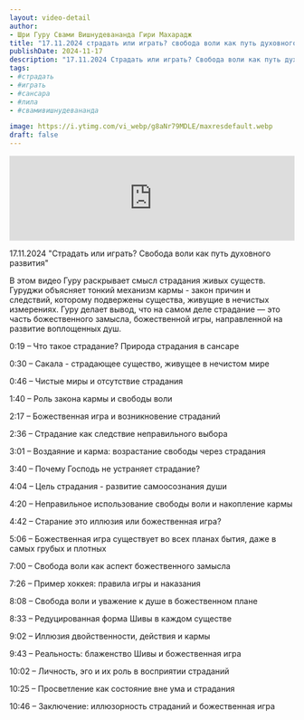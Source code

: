 ```yaml
---
layout: video-detail
author:
- Шри Гуру Свами Вишнудевананда Гири Махарадж
title: "17.11.2024 страдать или играть? свобода воли как путь духовного развития"
publishDate: 2024-11-17
description: "17.11.2024 Страдать или играть? Свобода воли как путь духовного развития  В этом видео Гуру раскрывает смысл страдания живых существ. Гуруджи объясняет тонкий механизм кармы - закон причин и следствий, которому подвержены существа, живущие в нечис"
tags: 
- #страдать
- #играть
- #сансара
- #лила
- #свамивишнудевананда

image: https://i.ytimg.com/vi_webp/g8aNr79MDLE/maxresdefault.webp
draft: false
---
```


<iframe width="100%" src="https://www.youtube.com/embed/g8aNr79MDLE" frameborder="0" allowfullscreen=""></iframe> 

 17.11.2024 "Страдать или играть? Свобода воли как путь духовного развития"

 В этом видео Гуру раскрывает смысл страдания живых существ. Гуруджи объясняет тонкий механизм кармы - закон причин и следствий, которому подвержены существа, живущие в нечистых измерениях. Гуру делает вывод, что на самом деле страдание — это часть божественного замысла, божественной игры, направленной на развитие воплощенных душ.
  
  
 0:19 – Что такое страдание? Природа страдания в сансаре

 0:30 – Сакала - страдающее существо, живущее в нечистом мире

 0:46 – Чистые миры и отсутствие страдания

 1:40 – Роль закона кармы и свободы воли

 2:17 – Божественная игра и возникновение страданий

 2:36 – Страдание как следствие неправильного выбора

 3:01 – Воздаяние и карма: возрастание свободы через страдания

 3:40 – Почему Господь не устраняет страдание?

 4:04 – Цель страдания - развитие самоосознания души

 4:20 – Неправильное использование свободы воли и накопление кармы

 4:42 – Старание это иллюзия или божественная игра?

 5:06 – Божественная игра существует во всех планах бытия, даже в самых грубых и плотных

 7:00 – Свобода воли как аспект божественного замысла

 7:26 – Пример хоккея: правила игры и наказания

 8:08 – Свобода воли и уважение к душе в божественном плане

 8:33 – Редуцированная форма Шивы в каждом существе

 9:02 – Иллюзия двойственности, действия и кармы

 9:43 – Реальность: блаженство Шивы и божественная игра

 10:02 – Личность, эго и их роль в восприятии страданий

 10:25 – Просветление как состояние вне ума и страдания

 10:46 – Заключение: иллюзорность страданий и божественная игра

  

 